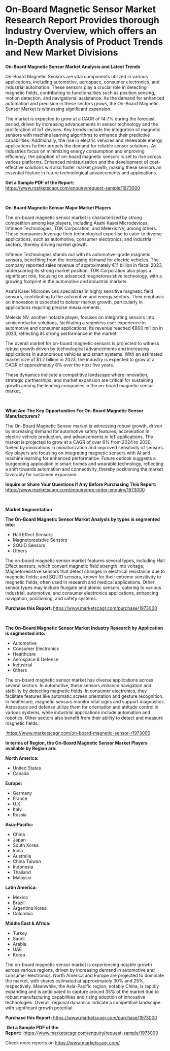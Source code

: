 <p><h1>On-Board Magnetic Sensor Market Research Report Provides thorough Industry Overview, which offers an In-Depth Analysis of Product Trends and New Market Divisions</h1></p><p><strong>On-Board Magnetic Sensor Market Analysis and Latest Trends</strong></p>
<p><p>On-Board Magnetic Sensors are vital components utilized in various applications, including automotive, aerospace, consumer electronics, and industrial automation. These sensors play a crucial role in detecting magnetic fields, contributing to functionalities such as position sensing, motion detection, and navigational assistance. As the demand for enhanced automation and precision in these sectors grows, the On-Board Magnetic Sensor Market is witnessing significant expansion.</p><p>The market is expected to grow at a CAGR of 14.7% during the forecast period, driven by increasing advancements in sensor technology and the proliferation of IoT devices. Key trends include the integration of magnetic sensors with machine learning algorithms to enhance their predictive capabilities. Additionally, the rise in electric vehicles and renewable energy applications further propels the demand for reliable sensor solutions. As industries focus on minimizing energy consumption and improving efficiency, the adoption of on-board magnetic sensors is set to rise across various platforms. Enhanced miniaturization and the development of cost-effective solutions will also foster market growth, making these sensors an essential feature in future technological advancements and applications.</p></p>
<p><strong>Get a Sample PDF of the Report:&nbsp;</strong> <a href="https://www.marketscagr.com/enquiry/request-sample/1973000?utm_campaign=3561&utm_medium=2&utm_source=Github&utm_content=ia&utm_term=07042025&utm_id=on-board-magnetic-sensor">https://www.marketscagr.com/enquiry/request-sample/1973000</a></p>
<p>&nbsp;</p>
<p><strong>On-Board Magnetic Sensor Major Market Players</strong></p>
<p><p>The on-board magnetic sensor market is characterized by strong competition among key players, including Asahi Kasei Microdevices, Infineon Technologies, TDK Corporation, and Melexis NV, among others. These companies leverage their technological expertise to cater to diverse applications, such as automotive, consumer electronics, and industrial sectors, thereby driving market growth.</p><p>Infineon Technologies stands out with its automotive-grade magnetic sensors, benefiting from the increasing demand for electric vehicles. The company reported sales revenue of approximately €11 billion in fiscal 2023, underscoring its strong market position. TDK Corporation also plays a significant role, focusing on advanced magnetoresistive technology, with a growing footprint in the automotive and industrial markets.</p><p>Asahi Kasei Microdevices specializes in highly sensitive magnetic field sensors, contributing to the automotive and energy sectors. Their emphasis on innovation is expected to bolster market growth, particularly in applications requiring precise measurements.</p><p>Melexis NV, another notable player, focuses on integrating sensors into semiconductor solutions, facilitating a seamless user experience in automotive and consumer applications. Its revenue reached €800 million in 2023, reflecting its strong performance in the market.</p><p>The overall market for on-board magnetic sensors is projected to witness robust growth driven by technological advancements and increasing applications in autonomous vehicles and smart systems. With an estimated market size of $1.2 billion in 2023, the industry is expected to grow at a CAGR of approximately 8% over the next five years.</p><p>These dynamics indicate a competitive landscape where innovation, strategic partnerships, and market expansion are critical for sustaining growth among the leading companies in the on-board magnetic sensor market.</p></p>
<p>&nbsp;</p>
<p><strong>What Are The Key Opportunities For On-Board Magnetic Sensor Manufacturers?</strong></p>
<p><p>The On-Board Magnetic Sensor market is witnessing robust growth, driven by increasing demand for automotive safety features, acceleration in electric vehicle production, and advancements in IoT applications. The market is projected to grow at a CAGR of over 6% from 2024 to 2030, fueled by innovations in miniaturization and improved sensitivity of sensors. Key players are focusing on integrating magnetic sensors with AI and machine learning for enhanced performance. Future outlook suggests a burgeoning application in smart homes and wearable technology, reflecting a shift towards automation and connectivity, thereby positioning the market favorably for sustained expansion.</p></p>
<p><strong>Inquire or Share Your Questions If Any Before Purchasing This Report:</strong> <a href="https://www.marketscagr.com/enquiry/pre-order-enquiry/1973000?utm_campaign=3561&utm_medium=2&utm_source=Github&utm_content=ia&utm_term=07042025&utm_id=on-board-magnetic-sensor">https://www.marketscagr.com/enquiry/pre-order-enquiry/1973000</a></p>
<p>&nbsp;</p>
<p><strong>Market Segmentation</strong></p>
<p><strong>The On-Board Magnetic Sensor Market Analysis by types is segmented into:</strong></p>
<p><ul><li>Hall Effect Sensors</li><li>Magnetoresistive Sensors</li><li>SQUID Sensors</li><li>Others</li></ul></p>
<p><p>The on-board magnetic sensor market features several types, including Hall Effect sensors, which convert magnetic field strength into voltage; Magnetoresistive sensors that detect changes in electrical resistance due to magnetic fields; and SQUID sensors, known for their extreme sensitivity to magnetic fields, often used in research and medical applications. Other sensor types may include fluxgate and atomic sensors, catering to various industrial, automotive, and consumer electronics applications, enhancing navigation, positioning, and safety systems.</p></p>
<p><strong>Purchase this Report:&nbsp;</strong><a href="https://www.marketscagr.com/purchase/1973000?utm_campaign=3561&utm_medium=2&utm_source=Github&utm_content=ia&utm_term=07042025&utm_id=on-board-magnetic-sensor">https://www.marketscagr.com/purchase/1973000</a></p>
<p>&nbsp;</p>
<p><strong>The On-Board Magnetic Sensor Market Industry Research by Application is segmented into:</strong></p>
<p><ul><li>Automotive</li><li>Consumer Electronics</li><li>Healthcare</li><li>Aerospace & Defense</li><li>Industrial</li><li>Others</li></ul></p>
<p><p>The on-board magnetic sensor market has diverse applications across several sectors. In automotive, these sensors enhance navigation and stability by detecting magnetic fields. In consumer electronics, they facilitate features like automatic screen orientation and gesture recognition. In healthcare, magnetic sensors monitor vital signs and support diagnostics. Aerospace and defense utilize them for orientation and attitude control in various systems, while industrial applications include automation and robotics. Other sectors also benefit from their ability to detect and measure magnetic fields.</p></p>
<p><a href="https://www.marketscagr.com/on-board-magnetic-sensor-r1973000?utm_campaign=3561&utm_medium=2&utm_source=Github&utm_content=ia&utm_term=07042025&utm_id=on-board-magnetic-sensor">&nbsp;https://www.marketscagr.com/on-board-magnetic-sensor-r1973000</a></p>
<p><strong>In terms of Region, the On-Board Magnetic Sensor Market Players available by Region are:</strong></p>
<p>
    <p> <strong> North America: </strong>
        <ul>
            <li>United States</li>
            <li>Canada</li>
        </ul>
        </p> 
    <p> <strong> Europe: </strong>
        <ul>
            <li>Germany</li>
            <li>France</li>
            <li>U.K.</li>
            <li>Italy</li>
            <li>Russia</li>
        </ul>
        </p> 
    <p> <strong> Asia-Pacific: </strong>
        <ul>
            <li>China</li>
            <li>Japan</li>
            <li>South Korea</li>
            <li>India</li>
            <li>Australia</li>
            <li>China Taiwan</li>
            <li>Indonesia</li>
            <li>Thailand</li>
            <li>Malaysia</li>
        </ul>
        </p> 
    <p> <strong> Latin America: </strong>
        <ul>
            <li>Mexico</li>
            <li>Brazil</li>
            <li>Argentina Korea</li>
            <li>Colombia</li>
        </ul>
        </p> 
    <p> <strong> Middle East & Africa: </strong>
        <ul>
            <li>Turkey</li>
            <li>Saudi</li>
            <li>Arabia</li>
            <li>UAE</li>
            <li>Korea</li>
        </ul>
    </p>
    </p>
<p><p>The on-board magnetic sensor market is experiencing notable growth across various regions, driven by increasing demand in automotive and consumer electronics. North America and Europe are projected to dominate the market, with shares estimated at approximately 30% and 25%, respectively. Meanwhile, the Asia-Pacific region, notably China, is rapidly expanding and is anticipated to capture around 35% of the market due to robust manufacturing capabilities and rising adoption of innovative technologies. Overall, regional dynamics indicate a competitive landscape with significant growth potential.</p></p>
<p><strong>Purchase this Report: </strong><a href="https://www.marketscagr.com/purchase/1973000?utm_campaign=3561&utm_medium=2&utm_source=Github&utm_content=ia&utm_term=07042025&utm_id=on-board-magnetic-sensor">https://www.marketscagr.com/purchase/1973000</a></p>
<p>&nbsp;<strong>Get a Sample PDF of the Report:&nbsp;&nbsp;</strong><a href="https://www.marketscagr.com/enquiry/request-sample/1973000?utm_campaign=3561&utm_medium=2&utm_source=Github&utm_content=ia&utm_term=07042025&utm_id=on-board-magnetic-sensor">https://www.marketscagr.com/enquiry/request-sample/1973000</a></p>
<p><strong></strong></p>
<p>Check more reports on <a href="https://www.marketscagr.com/?utm_campaign=3561&utm_medium=2&utm_source=Github&utm_content=ia&utm_term=07042025&utm_id=on-board-magnetic-sensor">https://www.marketscagr.com/</a></p>